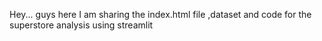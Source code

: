 Hey... guys here I am sharing the index.html file ,dataset and code for the superstore analysis using streamlit 
